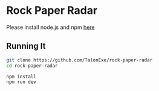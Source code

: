 # Rock Paper Radar

Please install node.js and npm [here](stalling-node-js-and-npm)

## Running It
```bash
git clone https://github.com/TalonExe/rock-paper-radar
cd rock-paper-radar

npm install
npm run dev
```
